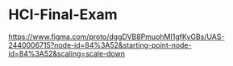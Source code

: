 # HCI-Final-Exam
https://www.figma.com/proto/dggDVB8PmuohMI1gfKyGBs/UAS-2440006715?node-id=84%3A52&starting-point-node-id=84%3A52&scaling=scale-down
